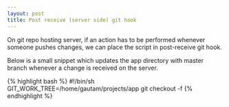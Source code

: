 ```yaml
---
layout: post
title: Post receive (server side) git hook
---
```


On git repo hosting server, if an action has to be performed whenever someone pushes changes, we can place the script in post-receive git hook.

Below is a small snippet which updates the app directory with master branch whenever a change is received on the server.

{% highlight bash %}
#!/bin/sh
GIT_WORK_TREE=/home/gautam/projects/app git checkout -f
{% endhighlight %}